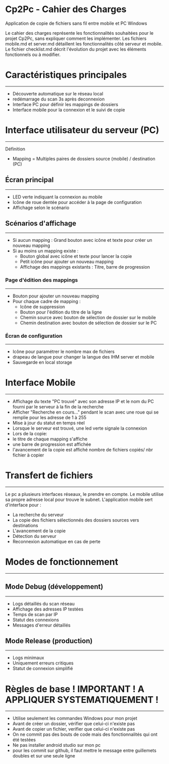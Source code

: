 # Cp2Pc - Cahier des Charges

Application de copie de fichiers sans fil entre mobile et PC Windows

Le cahier des charges représente les fonctionnalités souhaitées pour le projet Cp2Pc, sans expliquer comment les implémenter.
Les fichiers mobile.md et server.md détaillent les fonctionnalités côté serveur et mobile.
Le fichier checklist.md décrit l'évolution du projet avec les éléments fonctionnels ou à modifier.

# Caractéristiques principales
---------------------------
- Découverte automatique sur le réseau local
- redémarrage du scan 3s après deconnexion
- Interface PC pour définir les mappings de dossiers
- Interface mobile pour la connexion et le suivi de copie

# Interface utilisateur du serveur (PC)
--------------------------------------
Définition
- Mapping = Multiples paires de dossiers source (mobile) / destination (PC)

## Écran principal
---------------
- LED verte indiquant la connexion au mobile
- Icône de roue dentée pour accéder à la page de configuration
- Affichage selon le scénario

## Scénarios d'affichage
---------------------
- Si aucun mapping : Grand bouton avec icône et texte pour créer un nouveau mapping
- Si au moins un mapping existe :
  - Bouton global avec icône et texte pour lancer la copie
  - Petit icône pour ajouter un nouveau mapping
  - Affichage des mappings existants : Titre, barre de progression

### Page d'édition des mappings
-----------------------------
- Bouton pour ajouter un nouveau mapping
- Pour chaque cadre de mapping :
  - Icône de suppression
  - Bouton pour l'édition du titre de la ligne
  - Chemin source avec bouton de sélection de dossier sur le mobile
  - Chemin destination avec bouton de sélection de dossier sur le PC

### Écran de configuration
-----------------------
- Icône pour paramétrer le nombre max de fichiers
- drapeau de langue pour changer la langue des IHM server et mobile
- Sauvegarde en local storage

# Interface Mobile
-----------------
- Affichage du texte "PC trouvé" avec son adresse IP et le nom du PC fourni par le serveur à la fin de la recherche
- Afficher "Recherche en cours..." pendant le scan avec une roue qui se remplie pour les adresse de 1 à 255
- Mise à jour du statut en temps réel
- Lorsque le serveur est trouvé, une led verte signale la connexion
- Lors de la copie: 
 - le titre de chaque mapping s'affiche
 - une barre de progression est affichée
 - l'avancement de la copie est affiché nombre de fichiers copiés/ nbr fichier à copier
 
# Transfert de fichiers
----------------------
Le pc a plusieurs interfaces réseaux, le prendre en compte.
Le mobile utilise sa propre adresse local pour trouve le subnet.
L'application mobile sert d'interface pour :
- La recherche du serveur
- La copie des fichiers sélectionnés des dossiers sources vers destinations
- L'avancement de la copie
- Détection du serveur
- Reconnexion automatique en cas de perte

# Modes de fonctionnement
-----------------------
## Mode Debug (développement)
---------------------------
- Logs détaillés du scan réseau
- Affichage des adresses IP testées
- Temps de scan par IP
- Statut des connexions
- Messages d'erreur détaillés

## Mode Release (production)
-------------------------
- Logs minimaux
- Uniquement erreurs critiques
- Statut de connexion simplifié

# Règles de base ! IMPORTANT ! A APPLIQUER SYSTEMATIQUEMENT !
-------------------------
- Utilise seulement les commandes Windows pour mon projet
- Avant de créer un dossier, vérifier que celui-ci n'existe pas
- Avant de copier un fichier, verifier que celui-ci n'existe pas
- On ne commit pas des bouts de code mais des fonctionnalités qui ont été testées 
- Ne pas installer android studio sur mon pc
- pour les commit sur github, il faut mettre le message entre guillemets doubles et sur une seule ligne

